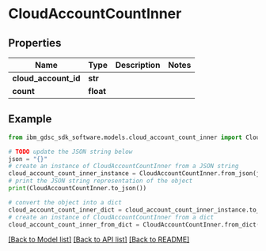 # CloudAccountCountInner


## Properties

Name | Type | Description | Notes
------------ | ------------- | ------------- | -------------
**cloud_account_id** | **str** |  | 
**count** | **float** |  | 

## Example

```python
from ibm_gdsc_sdk_software.models.cloud_account_count_inner import CloudAccountCountInner

# TODO update the JSON string below
json = "{}"
# create an instance of CloudAccountCountInner from a JSON string
cloud_account_count_inner_instance = CloudAccountCountInner.from_json(json)
# print the JSON string representation of the object
print(CloudAccountCountInner.to_json())

# convert the object into a dict
cloud_account_count_inner_dict = cloud_account_count_inner_instance.to_dict()
# create an instance of CloudAccountCountInner from a dict
cloud_account_count_inner_from_dict = CloudAccountCountInner.from_dict(cloud_account_count_inner_dict)
```
[[Back to Model list]](../README.md#documentation-for-models) [[Back to API list]](../README.md#documentation-for-api-endpoints) [[Back to README]](../README.md)


